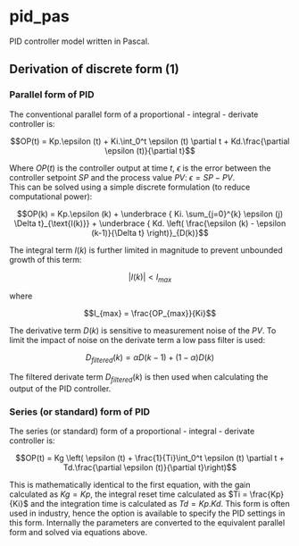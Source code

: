 # pid_pas
PID controller model written in Pascal.  

## Derivation of discrete form (1)
### Parallel form of PID
The conventional parallel form of a proportional - integral - derivate controller is:
```math
OP(t) = Kp.\epsilon (t) + Ki.\int_0^t \epsilon (t) \partial t + Kd.\frac{\partial \epsilon (t)}{\partial t}
```
Where $OP(t)$ is the controller output at time $t$, $\epsilon$ is the error between the controller setpoint $SP$ and the process value $PV$: $\epsilon = SP - PV$.  
This can be solved using a simple discrete formulation (to reduce computational power):

```math
OP(k) = Kp.\epsilon (k) + \underbrace { Ki. \sum_{j=0}^{k} \epsilon (j) \Delta t}_{\text{I(k)}} + \underbrace { Kd. \left( \frac{\epsilon (k) - \epsilon (k-1)}{\Delta t} \right)}_{D(k)}
```
The integral term $I(k)$ is further limited in magnitude to prevent unbounded growth of this term:
```math
\big| I(k) \big| < I_{max}
```
where
```math
I_{max} = \frac{OP_{max}}{Ki}
```
The derivative term $D(k)$ is sensitive to measurement noise of the $PV$.  To limit the impact of noise on the derivate term a low pass filter is used:
```math
D_{filtered}(k) = \alpha D(k-1) + (1-\alpha)D(k)
```
The filtered derivate term $D_{filtered}(k)$ is then used when calculating the output of the PID controller.
  
### Series (or standard) form of PID
The series (or standard) form of a proportional - integral - derivate controller is:
```math
OP(t) = Kg \left( \epsilon (t) + \frac{1}{Ti}\int_0^t \epsilon (t) \partial t + Td.\frac{\partial \epsilon (t)}{\partial t}\right)
```
This is mathematically identical to the first equation, with the gain calculated as $Kg = Kp$, the integral reset time calculated as $Ti = \frac{Kp}{Ki}$ and the integration time is calculated as $Td = Kp.Kd$.  This form is often used in industry, hence the option is available to specify the PID settings in this form.  Internally the parameters are converted to the equivalent parallel form and solved via equations above.
